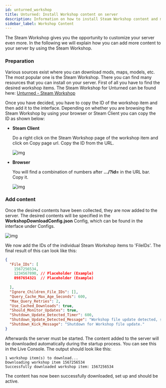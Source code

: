 ```yaml
---
id: unturned_workshop
title: Unturned: Install Workshop content on server
description: Information on how to install Steam Workshop content and mods on your Unturned server from ZAP-Hosting - ZAP-Hosting.com documentation
sidebar_label: Workshop Content
---
```


The Steam Workshop gives you the opportunity to customize your server even more. In the following we will explain how you can add more content to your server by using the Steam Workshop. 

### Preparation

Various sources exist where you can download mods, maps, models, etc. The most popular one is the Steam Workshop. There you can find many resources that you can install on your server. First of all you have to find the desired workshop items. The Steam Workshop for Unturned can be found here:  [Unturned - Steam Workshop](https://steamcommunity.com/app/304930/workshop/)



Once you have decided, you have to copy the ID of the workshop item and then add it to the interface. Depending on whether you are browsing the Steam Workshop by using your browser or Steam Client you can copy the ID as shown below:

- **Steam Client**

  Do a right click on the Steam Workshop page of the workshop item and click on Copy page url. Copy the ID from the URL.

  ![img](https://screensaver01.zap-hosting.com/index.php/s/QD89esrFTQ8gZfb/preview)

  

- **Browser**

  You will find a combination of numbers after **.../?id=** in the URL bar. Copy it.

  ![img](https://screensaver01.zap-hosting.com/index.php/s/XzRRT98ess4dyFX/preview)





### Add content

Once the desired contents have been collected, they are now added to the server. The desired contents will be specified in the **WorkshopDownloadConfig.json** Config, which can be found in the interface under Configs.

![img](https://screensaver01.zap-hosting.com/index.php/s/T7gsio62gDH7DHb/preview)

We now add the IDs of the individual Steam Workshop items to 'FileIDs'. The final result of this can look like this:

```json
{
  "File_IDs": [
  	1567256534,
    1234567890, // Placeholder (Example)
    0987654321  // Placeholder (Example)
  
  ],
  "Ignore_Children_File_IDs": [],
  "Query_Cache_Max_Age_Seconds": 600,
  "Max_Query_Retries": 2,
  "Use_Cached_Downloads": true,
  "Should_Monitor_Updates": true,
  "Shutdown_Update_Detected_Timer": 600,
  "Shutdown_Update_Detected_Message": "Workshop file update detected, shutdown in: {0}",
  "Shutdown_Kick_Message": "Shutdown for Workshop file update."
}
```

Afterwards the server must be started. The content added to the server will be downloaded automatically during the startup process. You can see this in the Live Console. The output should look like this:

```
1 workshop item(s) to download...
Downloading workshop item 1567256534
Successfully downloaded workshop item: 1567256534
```

The content has now been successfully downloaded, set up and should be active. 
